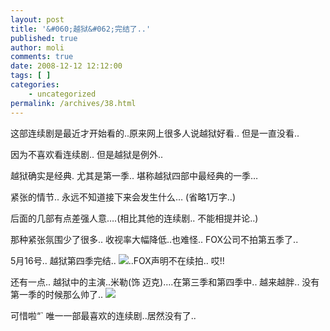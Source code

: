 ```yaml
---
layout: post
title: '&#060;越狱&#062;完结了..'
published: true
author: moli
comments: true
date: 2008-12-12 12:12:00
tags: [ ]
categories:
    - uncategorized
permalink: /archives/38.html
---
```

 这部连续剧是最近才开始看的..原来网上很多人说越狱好看.. 但是一直没看..

因为不喜欢看连续剧.. 但是越狱是例外..

越狱确实是经典. 尤其是第一季.. 堪称越狱四部中最经典的一季&#8230;

紧张的情节.. 永远不知道接下来会发生什么&#8230; (省略1万字..)

后面的几部有点差强人意&#8230;.(相比其他的连续剧.. 不能相提并论..)

那种紧张氛围少了很多.. 收视率大幅降低..也难怪.. FOX公司不拍第五季了..

5月16号.. 越狱第四季完结.. ![][1]..FOX声明不在续拍.. 哎!!

还有一点.. 越狱中的主演..米勒(饰 迈克)&#8230;.在第三季和第四季中.. 越来越胖.. 没有第一季的时候那么帅了.. ![][2]

可惜啦&#8220;\` 唯一一部最喜欢的连续剧..居然没有了..

 [1]: http://img.baidu.com/hi/jx/j_0008.gif
 [2]: http://img.baidu.com/hi/jx/j_0016.gif